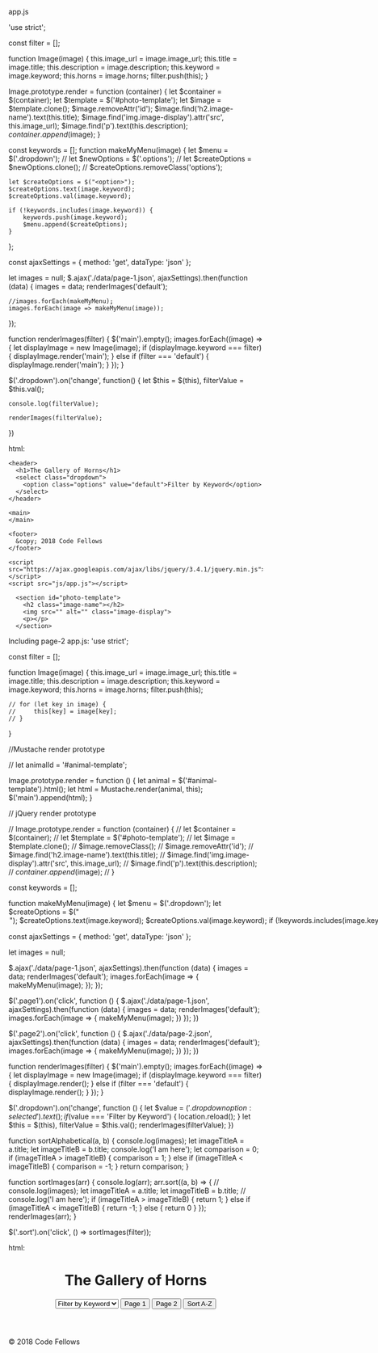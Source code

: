 app.js

'use strict';

const filter = [];

function Image(image) {
    this.image_url = image.image_url;
    this.title = image.title;
    this.description = image.description;
    this.keyword = image.keyword;
    this.horns = image.horns;
    filter.push(this);
}

Image.prototype.render = function (container) {
    let $container = $(container);
    let $template = $('#photo-template');
    let $image = $template.clone();
    $image.removeAttr('id');
    $image.find('h2.image-name').text(this.title);
    $image.find('img.image-display').attr('src', this.image_url);
    $image.find('p').text(this.description);
    $container.append($image);
}

const keywords = [];
function makeMyMenu(image) {
    let $menu = $('.dropdown');
    // let $newOptions = $('.options');
    // let $createOptions = $newOptions.clone();
    // $createOptions.removeClass('options');

    let $createOptions = $("<option>");
    $createOptions.text(image.keyword);
    $createOptions.val(image.keyword);

    if (!keywords.includes(image.keyword)) {
        keywords.push(image.keyword);
        $menu.append($createOptions);
    }
};


const ajaxSettings = {
    method: 'get',
    dataType: 'json'
};

let images = null;
$.ajax('./data/page-1.json', ajaxSettings).then(function (data) {
    images = data;
    renderImages('default');

    //images.forEach(makeMyMenu);
    images.forEach(image => makeMyMenu(image));
});

function renderImages(filter) {
    $('main').empty();
    images.forEach((image) => {
        let displayImage = new Image(image);
        if (displayImage.keyword === filter) {
            displayImage.render('main');
        } else if (filter === 'default') {
            displayImage.render('main');
        }
    });
}

$('.dropdown').on('change', function() {
    let $this = $(this),
        filterValue = $this.val();

    console.log(filterValue);

    renderImages(filterValue);
})

html:

<!-- Note: you may use this starter code, but it is not a requirement -->

<!DOCTYPE html>
<html>

<head>
    <meta charset='utf-8' />
    <title>The Gallery of Horns</title>
    <meta name="viewport" content="width=device-width, initial-scale=1.0">
    <!-- <link rel="stylesheet" type="text/css" href="css/reset.css" /> -->
    <link rel="stylesheet" type="text/css" href="css/base.css" />
</head>
  <body>

    <header>
      <h1>The Gallery of Horns</h1>
      <select class="dropdown">
        <option class="options" value="default">Filter by Keyword</option>
      </select>
    </header>

    <main>
    </main>

    <footer>
      &copy; 2018 Code Fellows
    </footer>

    <script src="https://ajax.googleapis.com/ajax/libs/jquery/3.4.1/jquery.min.js"></script>
    <script src="js/app.js"></script>

      <section id="photo-template">
        <h2 class="image-name"></h2>
        <img src="" alt="" class="image-display">
        <p></p>
      </section>

  </body>
</html>

Including page-2 app.js:
'use strict';

const filter = [];

function Image(image) {
    this.image_url = image.image_url;
    this.title = image.title;
    this.description = image.description;
    this.keyword = image.keyword;
    this.horns = image.horns;
    filter.push(this);

    // for (let key in image) {
    //     this[key] = image[key];
    // }

}


//Mustache render prototype

// let animalId = '#animal-template';

Image.prototype.render = function () {
    let animal = $('#animal-template').html();
    let html = Mustache.render(animal, this);
    $('main').append(html);
}

// jQuery render prototype

// Image.prototype.render = function (container) {
//     let $container = $(container);
//     let $template = $('#photo-template');
//     let $image = $template.clone();
//     $image.removeClass();
//     $image.removeAttr('id');
//     $image.find('h2.image-name').text(this.title);
//     $image.find('img.image-display').attr('src', this.image_url);
//     $image.find('p').text(this.description);
//     $container.append($image);
// }

const keywords = [];

function makeMyMenu(image) {
    let $menu = $('.dropdown');
    let $createOptions = $("<option>");
    $createOptions.text(image.keyword);
    $createOptions.val(image.keyword);
    if (!keywords.includes(image.keyword)) {
        keywords.push(image.keyword);
        $menu.append($createOptions);
    }
};

const ajaxSettings = {
    method: 'get',
    dataType: 'json'
};

let images = null;

$.ajax('./data/page-1.json', ajaxSettings).then(function (data) {
    images = data;
    renderImages('default');
    images.forEach(image => {
        makeMyMenu(image);
    });
});

$('.page1').on('click', function () {
    $.ajax('./data/page-1.json', ajaxSettings).then(function (data) {
        images = data;
        renderImages('default');
        images.forEach(image => {
            makeMyMenu(image);
        })
    });
})

$('.page2').on('click', function () {
    $.ajax('./data/page-2.json', ajaxSettings).then(function (data) {
        images = data;
        renderImages('default');
        images.forEach(image => {
            makeMyMenu(image);
        })
    });
})

function renderImages(filter) {
    $('main').empty();
    images.forEach((image) => {
        let displayImage = new Image(image);
        if (displayImage.keyword === filter) {
            displayImage.render();
        } else if (filter === 'default') {
            displayImage.render();
        }
    });
}


$('.dropdown').on('change', function () {
    let $value = $('.dropdown option:selected').text();
    if ($value === 'Filter by Keyword') {
        location.reload();
    }
    let $this = $(this),
        filterValue = $this.val();
    renderImages(filterValue);
})

function sortAlphabetical(a, b) {
    console.log(images);
    let imageTitleA = a.title;
    let imageTitleB = b.title;
    console.log('I am here');
    let comparison = 0;
    if (imageTitleA > imageTitleB) {
        comparison = 1;
    } else if (imageTitleA < imageTitleB) {
        comparison = -1;
    }
    return comparison;
}

function sortImages(arr) {
    console.log(arr);
    arr.sort((a, b) => {
        // console.log(images);
        let imageTitleA = a.title;
        let imageTitleB = b.title;
        // console.log('I am here');
        if (imageTitleA > imageTitleB) {
            return 1;
        } else if (imageTitleA < imageTitleB) {
            return -1;
        } else {
            return 0
        }
    });
    renderImages(arr);
}

$('.sort').on('click', () => sortImages(filter));

html:

<!-- Note: you may use this starter code, but it is not a requirement -->

<!DOCTYPE html>
<html>

<head>

  <meta charset='utf-8' />
  <title>The Gallery of Horns</title>
  <meta name="viewport" content="width=device-width, initial-scale=1.0">
  <!-- <link rel="stylesheet" type="text/css" href="css/reset.css" /> -->
  <link rel="stylesheet" type="text/css" href="css/base.css" />
  <link rel="stylesheet" href="css/modules.css" />
  <link href="https://fonts.googleapis.com/css?family=Gotu&display=swap" rel="stylesheet">
  <link href="https://fonts.googleapis.com/css?family=Pacifico&display=swap" rel="stylesheet">
  <script id="animal-template" type="text/x-tmpl-mustache">
    <div>
      <h2 class="image-name">{{title}}</h2>
      <img src="{{image_url}}" alt="{{title}}" class="image-display" />
      <p>{{description}}</p>
    </div>
  </script>

</head>

<body>

  <header>
    <h1>The Gallery of Horns</h1>
    <select class="dropdown">
      <option class="options">Filter by Keyword</option>
    </select>
    <button class="page1" type="button">Page 1</button>
    <button class="page2" type="button">Page 2</button>
    <button class="sort" type="button">Sort A-Z</button>
  </header>


  <main>

  </main>

  <footer>
    &copy; 2018 Code Fellows
  </footer>

  <script src="https://ajax.googleapis.com/ajax/libs/jquery/3.4.1/jquery.min.js"></script>
  <script src="https://unpkg.com/mustache@latest"></script>
  <script src="js/app.js"></script>

  <!-- <section class="hide" id="photo-template">
    <h2 class="image-name"></h2>
    <img src="" alt="" class="image-display"/>
    <p></p>
  </section> -->

</body>

</html>